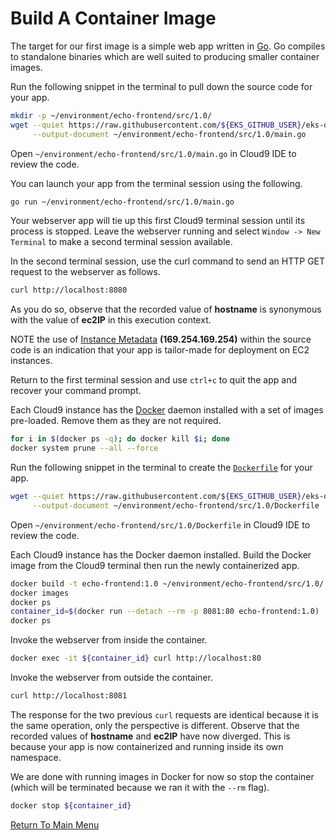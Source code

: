 # Build A Container Image

The target for our first image is a simple web app written in [Go](https://go.dev/).
Go compiles to standalone binaries which are well suited to producing smaller container images.

Run the following snippet in the terminal to pull down the source code for your app.
```bash
mkdir -p ~/environment/echo-frontend/src/1.0/
wget --quiet https://raw.githubusercontent.com/${EKS_GITHUB_USER}/eks-demos/main/echo-frontend/src/1.0/main.go \
     --output-document ~/environment/echo-frontend/src/1.0/main.go
```

Open `~/environment/echo-frontend/src/1.0/main.go` in Cloud9 IDE to review the code.

You can launch your app from the terminal session using the following.
```bash
go run ~/environment/echo-frontend/src/1.0/main.go
```

Your webserver app will tie up this first Cloud9 terminal session until its process is stopped.
Leave the webserver running and select `Window -> New Terminal` to make a second terminal session available.

In the second terminal session, use the curl command to send an HTTP GET request to the webserver as follows.
```bash
curl http://localhost:8080
```

As you do so, observe that the recorded value of **hostname** is synonymous with the value of **ec2IP** in this execution context.

NOTE the use of [Instance Metadata](https://docs.aws.amazon.com/AWSEC2/latest/UserGuide/ec2-instance-metadata.html) **(169.254.169.254)** within the source code is an indication that your app is tailor-made for deployment on EC2 instances.

Return to the first terminal session and use `ctrl+c` to quit the app and recover your command prompt.

Each Cloud9 instance has the [Docker](https://en.wikipedia.org/wiki/Docker_(software)) daemon installed with a set of images pre-loaded. Remove them as they are not required.
```bash
for i in $(docker ps -q); do docker kill $i; done
docker system prune --all --force
```

Run the following snippet in the terminal to create the [`Dockerfile`](https://docs.docker.com/engine/reference/builder/) for your app.
```bash
wget --quiet https://raw.githubusercontent.com/${EKS_GITHUB_USER}/eks-demos/main/echo-frontend/src/1.0/Dockerfile \
     --output-document ~/environment/echo-frontend/src/1.0/Dockerfile
```

Open `~/environment/echo-frontend/src/1.0/Dockerfile` in Cloud9 IDE to review the code.

Each Cloud9 instance has the Docker daemon installed. Build the Docker image from the Cloud9 terminal then run the newly containerized app.
```bash
docker build -t echo-frontend:1.0 ~/environment/echo-frontend/src/1.0/ # build the container image
docker images                                                          # see what you produced
docker ps                                                              # nothing running ...
container_id=$(docker run --detach --rm -p 8081:80 echo-frontend:1.0)  # ask docker to instantiate a single container as a background process
docker ps                                                              # ... now one container running
```

Invoke the webserver from inside the container.
```bash
docker exec -it ${container_id} curl http://localhost:80
```

Invoke the webserver from outside the container.
```bash
curl http://localhost:8081
```

The response for the two previous `curl` requests are identical because it is the same operation, only the perspective is different.
Observe that the recorded values of **hostname** and **ec2IP** have now diverged.
This is because your app is now containerized and running inside its own namespace.

We are done with running images in Docker for now so stop the container (which will be terminated because we ran it with the `--rm` flag).
```bash
docker stop ${container_id}
```

[Return To Main Menu](/README.md)
